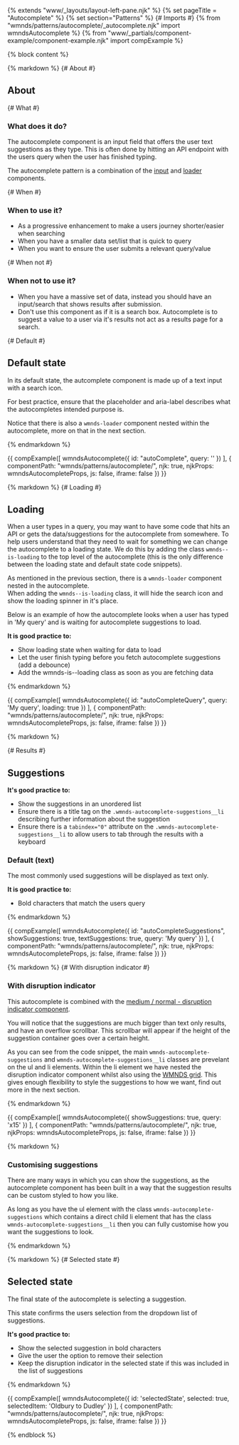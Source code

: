 {% extends "www/_layouts/layout-left-pane.njk" %}
{% set pageTitle = "Autocomplete" %}
{% set section="Patterns" %}
{# Imports #}
{% from "wmnds/patterns/autocomplete/_autocomplete.njk" import wmndsAutocomplete %}
{% from "www/_partials/component-example/component-example.njk" import compExample %}

{% block content %}

{% markdown %}
{# About #}

## About

{# What #}

### What does it do?

The autocomplete component is an input field that offers the user text suggestions as they type.
This is often done by hitting an API endpoint with the users query when the user has finished typing.

The autocomplete pattern is a combination of the <a href="/components/form-elements/" title="Input component" target="_self" class="wmnds-link">input</a> and <a href="/components/loader/" title="Loader component" target="_self" class="wmnds-link">loader</a> components.

{# When #}

### When to use it?

- As a progressive enhancement to make a users journey shorter/easier when searching
- When you have a smaller data set/list that is quick to query
- When you want to ensure the user submits a relevant query/value

{# When not #}

### When not to use it?

- When you have a massive set of data, instead you should have an input/search that shows results after submission.
- Don't use this component as if it is a search box. Autocomplete is to suggest a value to a user via it's results not act as a results page for a search.

{# Default #}

## Default state

In its default state, the autcomplete component is made up of a text input with a search icon.</p>

For best practice, ensure that the placeholder and aria-label describes what the autocompletes intended purpose is.

Notice that there is also a <code class="wmnds-website-inline-code">wmnds-loader</code> component nested within the autocomplete, more on that in the next section.</p>

{% endmarkdown %}

{{
  compExample([
    wmndsAutocomplete({
      id: "autoComplete",
      query: ''
    })
  ], {
      componentPath: "wmnds/patterns/autocomplete/",
      njk: true,
      njkProps: wmndsAutocompleteProps,
      js: false,
      iframe: false
    })
}}

{% markdown %}
{# Loading #}

## Loading

When a user types in a query, you may want to have some code that hits an API or gets the data/suggestions for the autocomplete from somewhere. To help users understand that they need to wait for something we can change the autocomplete to a loading state.
We do this by adding the class <code class="wmnds-website-inline-code">wmnds--is-loading</code> to the top level of the autocomplete (this is the only difference between the loading state and default state code snippets).

As mentioned in the previous section, there is a <code class="wmnds-website-inline-code">wmnds-loader</code> component nested in the autocomplete.<br/> When adding the <code class="wmnds-website-inline-code">wmnds--is-loading</code> class, it will hide the search icon and show the loading spinner in it's place.</p>

Below is an example of how the autocomplete looks when a user has typed in 'My query' and is waiting for autocomplete suggestions to load.</p>

**It is good practice to:**

- Show loading state when waiting for data to load
- Let the user finish typing before you fetch autocomplete suggestions (add a debounce)
- Add the wmnds-is--loading class as soon as you are fetching data

{% endmarkdown %}

{{
  compExample([
    wmndsAutocomplete({
      id: "autoCompleteQuery",
      query: 'My query',
      loading: true
    })
  ], {
      componentPath: "wmnds/patterns/autocomplete/",
      njk: true,
      njkProps: wmndsAutocompleteProps,
      js: false,
      iframe: false
    })
}}

{% markdown %}

{# Results #}

## Suggestions

**It's good practice to:**

- Show the suggestions in an unordered list
- Ensure there is a title tag on the <code class="wmnds-website-inline-code">.wmnds-autocomplete-suggestions\_\_li</code> describing further information about the suggestion
- Ensure there is a <code class="wmnds-website-inline-code">tabindex="0"</code> attribute on the <code class="wmnds-website-inline-code">.wmnds-autocomplete-suggestions\_\_li</code> to allow users to tab through the results with a keyboard

### Default (text)

The most commonly used suggestions will be displayed as text only.

**It is good practice to:**

- Bold characters that match the users query

{% endmarkdown %}

{{
  compExample([
    wmndsAutocomplete({
      id: "autoCompleteSuggestions",
      showSuggestions: true,
      textSuggestions: true,
      query: 'My query'
    })
  ], {
      componentPath: "wmnds/patterns/autocomplete/",
      njk: true,
      njkProps: wmndsAutocompleteProps,
      js: false,
      iframe: false
    })
}}

{% markdown %}
{# With disruption indicator #}

### With disruption indicator

This autocomplete is combined with the <a href="/components/disruption-indicators/" title="Disruption indicator component" target="_self" class="wmnds-link">medium / normal - disruption indicator component</a>.

You will notice that the suggestions are much bigger than text only results, and have an overflow scrollbar. This scrollbar will appear if the height of the suggestion container goes over a certain height.

As you can see from the code snippet, the main <code class="wmnds-website-inline-code">wmnds-autocomplete-suggestions</code> and <code class="wmnds-website-inline-code">wmnds-autocomplete-suggestions\_\_li</code> classes are prevelant on the ul and li elements. Within the li element we have nested the disruption indicator component whilst also using the <a href="/styles/utility-classes/" title="WMNDS grid system" target="_self" class="wmnds-link">WMNDS grid</a>. This gives enough flexibility to style the suggestions to how we want, find out more in the next section.

{% endmarkdown %}

{{
  compExample([
    wmndsAutocomplete({
      showSuggestions: true,
      query: 'x15'
    })
  ], {
      componentPath: "wmnds/patterns/autocomplete/",
      njk: true,
      njkProps: wmndsAutocompleteProps,
      js: false,
      iframe: false
    })
}}

{% markdown %}

### Customising suggestions

There are many ways in which you can show the suggestions, as the autocomplete component has been built in a way that the suggestion results can be custom styled to how you like.

As long as you have the ul element with the class <code class="wmnds-website-inline-code">wmnds-autocomplete-suggestions</code> which contains a direct child li element that has the class <code class="wmnds-website-inline-code">wmnds-autocomplete-suggestions\_\_li</code> then you can fully customise how you want the suggestions to look.

{% endmarkdown %}

{% markdown %}
{# Selected state #}

## Selected state

The final state of the autocomplete is selecting a suggestion.

This state confirms the users selection from the dropdown list of suggestions.

**It's good practice to:**

- Show the selected suggestion in bold characters
- Give the user the option to remove their selection
- Keep the disruption indicator in the selected state if this was included in the list of suggestions

{% endmarkdown %}

{{
  compExample([
    wmndsAutocomplete({
      id: 'selectedState',
      selected: true,
      selectedItem: 'Oldbury to Dudley'
    })
  ], {
      componentPath: "wmnds/patterns/autocomplete/",
      njk: true,
      njkProps: wmndsAutocompleteProps,
      js: false,
      iframe: false
    })
}}

{% endblock %}
